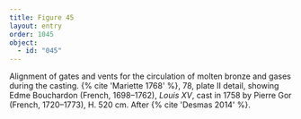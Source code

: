 ```yaml
---
title: Figure 45
layout: entry
order: 1045
object:
  - id: "045"
---
```


Alignment of gates and vents for the circulation of molten bronze and gases during the casting. {% cite 'Mariette 1768' %}, 78, plate II detail, showing Edme Bouchardon (French, 1698–1762), *Louis XV*, cast in 1758 by Pierre Gor (French, 1720–1773), H. 520 cm. After {% cite 'Desmas 2014' %}.

